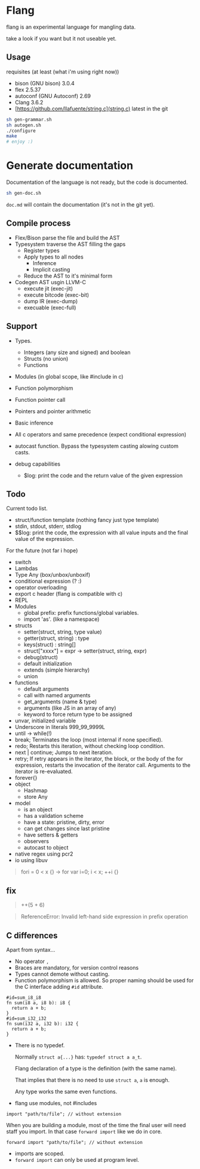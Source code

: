 # Flang

flang is an experimental language for mangling data.

take a look if you want but it not useable yet.

## Usage

requisites (at least (what i'm using right now))
* bison (GNU bison) 3.0.4
* flex 2.5.37
* autoconf (GNU Autoconf) 2.69
* Clang 3.6.2
* [https://github.com/llafuente/string.c](string.c) latest in the git


```bash
sh gen-grammar.sh
sh autogen.sh
./configure
make
# enjoy :)
```

# Generate documentation

Documentation of the language is not ready, but the code is documented.

```bash
sh gen-doc.sh
```

`doc.md` will contain the documentation (it's not in the git yet).

## Compile process

* Flex/Bison parse the file and build the AST
* Typesystem traverse the AST filling the gaps
  * Register types
  * Apply types to all nodes
    * Inference
    * Implicit casting
  * Reduce the AST to it's minimal form
* Codegen AST usgin LLVM-C
  * execute jit (exec-jit)
  * execute bitcode (exec-bit)
  * dump IR (exec-dump)
  * execuable (exec-full)

## Support

* Types.
  * Integers (any size and signed) and boolean
  * Structs (no union)
  * Functions

* Modules (in global scope, like #include in c)
* Function polymorphism
* Function pointer call
* Pointers and pointer arithmetic
* Basic inference
* All c operators and same precedence (expect conditional expression)
* autocast function. Bypass the typesystem casting alowing custom casts.
* debug capabilities
  * $log: print the code and the return value of the given expression

## Todo

Current todo list.
* struct/function template (nothing fancy just type template)
* stdin, stdout, stderr, stdlog
* $$log: print the code, the expression with all value inputs and the final value of the expression.

For the future (not far i hope)
* switch
* Lambdas
* Type Any (box/unbox/unboxif)
* conditional expression (? :)
* operator overloading
* export c header (flang is compatible with c)
* REPL
* Modules
  * global prefix: prefix functions/global variables.
  * import 'as'. (like a namespace)
* structs
  * setter(struct, string, type value)
  * getter(struct, string) : type
  * keys(struct) : string[]
  * struct["xxxx"] = expr -> setter(struct, string, expr)
  * debug(struct)
  * default initialization
  * extends (simple hierarchy)
  * union
* functions
  * default arguments
  * call with named arguments
  * get_arguments (name & type)
  * arguments (like JS in an array of any)
  * keyword to force return type to be assigned
* unvar, initialized variable
* Underscore in literals 999_99_9999L
* until -> while(!)
* break; Terminates the loop (most internal if none specified).
* redo; Restarts this iteration, without checking loop condition.
* next | continue; Jumps to next iteration.
* retry; If retry appears in the iterator, the block, or the body of the for expression, restarts the invocation of the iterator call. Arguments to the iterator is re-evaluated.
* forever{}
* object
  * Hashmap
  * store Any
* model
  * is an object
  * has a validation scheme
  * have a state: pristine, dirty, error
  * can get changes since last pristine
  * have setters & getters
  * observers
  * autocast to object
* native regex using pcr2
* io using libuv


> fori = 0 < x {} -> for var i=0; i < x; ++i {}

## fix

> ++(5 + 6)

> ReferenceError: Invalid left-hand side expression in prefix operation

## C differences

Apart from syntax...

* No operator `,`
* Braces are mandatory, for version control reasons
* Types cannot demote without casting.
* Function polymorphism is allowed. So proper naming should be used for the C interface adding `#id` attribute.

```
#id=sum_i8_i8
fn sum(i8 a, i8 b): i8 {
  return a + b;
}
#id=sum_i32_i32
fn sum(i32 a, i32 b): i32 {
  return a + b;
}
```

* There is no typedef.

  Normally `struct a{...}` has: `typedef struct a a_t`.

  Flang declaration of a type is the definition (with the same name).

  That implies that there is no need to use `struct a`, `a` is enough.

  Any type works the same even functions.

* flang use modules, not #includes

```
import "path/to/file"; // without extension
```

When you are building a module, most of the time the final user will need staff you import. In that case `forward import` like we do in core.

```
forward import "path/to/file"; // without extension
```

* imports are scoped.
* `forward import` can only be used at program level.
